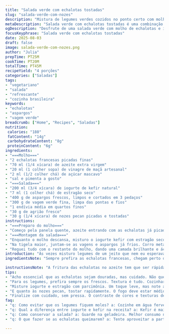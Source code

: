 ```yaml
---
title: "Salada verde com echalotas tostadas"
slug: "salada-verde-com-nozes"
description: "Mistura de legumes verdes cozidos no ponto certo com molho de echalotas douradas em óleo, combinada a um iogurte com estragão que refresca e um toque crocante de amêndoas tostadas. A endívia adiciona leve amargor e o agrião, frescor intenso. Sem ovos, sem glúten, é leve mas cheia de detalhes que surpreendem nas texturas e sabores. Substituí as amêndoas por nozes pecan para um sabor mais terroso; troquei o iogurte natural por iogurte de kefir para dar mais acidez e complexidade. O vinagre de cidra virou vinagre de maçã artesanal, menos agressivo. Tudo para fugir do comum, explorar nuances e deixar você novo na cozinha vegetal."
metaDescription: "Salada verde com echalotas tostadas é uma combinação deliciosa de legumes frescos e um molho aromático de echalotas."
ogDescription: "Desfrute de uma salada verde com molho de echalotas e iogurte de kefir, uma explosão de sabores e texturas diferenciadas."
focusKeyphrase: "Salada verde com echalotas tostadas"
date: 2025-08-03
draft: false
image: salada-verde-com-nozes.png
author: "Julia"
prepTime: PT25M
cookTime: PT20M
totalTime: PT45M
recipeYield: "4 porções"
categories: ["Saladas"]
tags:
- "vegetariano"
- "salada"
- "refrescante"
- "cozinha brasileira"
keywords:
- "echalotas"
- "aspargos"
- "vagem verde"
breadcrumb: ["Home", "Recipes", "Saladas"]
nutrition: 
 calories: "180"
 fatContent: "14g"
 carbohydrateContent: "8g"
 proteinContent: "6g"
ingredients:
- "===Molho==="
- "2 echalotas francesas picadas finas"
- "70 ml (1/4 xícara) de azeite extra virgem"
- "20 ml (1 colher sopa) de vinagre de maçã artesanal"
- "2 ml (1/2 colher chá) de açúcar mascavo"
- "sal e pimenta a gosto"
- "===Salada==="
- "200 ml (3/4 xícara) de iogurte de kefir natural"
- "7 ml (1 colher chá) de estragão seco"
- "400 g de aspargos frescos, limpos e cortados em 3 pedaços"
- "300 g de vagem verde fina, limpa das pontas e fios"
- "1 endívia média em quartos finos"
- "30 g de agrião fresco"
- "30 g (1/4 xícara) de nozes pecan picadas e tostadas"
instructions:
- "===Preparo do molho==="
- "Começo pela panela quente, azeite entrando com as echalotas já picadas. Sinto a reação imediata, borbulhando e chiando. É aí que toda doçura vai ser liberada, o ponto é tirá-las do fogo antes de queimar; dourado cacau, cheiro de cebola caramelizada no ar. Já fora do fogo, jogo o vinagre de maçã e o açúcar mascavo. Volto rápido no fogo para uma leve fervura, só 7 a 10 segundos, criando aquela emulsão brilhante. Deixo esfriar, aproveito para ajustar sal e pimenta na prova."
- "===Montagem da salada==="
- "Enquanto o molho descansa, misturo o iogurte kefir com estragão seco. Pouco sal, pimenta moída na hora. Tento deixar por uns minutos para as ervas infundirem, mas nada de ficar pesado. Em seguida, levo bastante água salgada ao fogo para cozinhar os aspargos. Sempre olho a textura, o segredo é ficar firme, crocante, dizendo "ainda estou vivo". Ao tirar da panela com pinça longa, mergulho em água fria para cessar o cozimento e manter vibrantes os verdes. Escorro bem, seco com pano limpo. Repito processo com as vagens, observando o mesmo ponto, o som delas estalando na mordida é essencial. Passei a preferir um cozimento um pouco mais rápido, quase 5 minutos, pra preservar coloração e sabor."
- "Na tigela maior, juntam-se as vagens e aspargos já frios. Corro metade do molho sobre elas, mexo com cuidado para envolver sem amassar. Provo, ajusto sal e pimenta aqui, textura deve ser solta, não encharcada. Na hora de montar, espalho uma camada generosa do iogurte no fundo dos pratos. Sobre ele distribuo os legumes temperados, a endívia cortada crua para aquele amarelo translúcido quase crocante. Acabo com o agrião, que dá frescor quase picante e finalizo com as nozes pecan, que troquei das amêndoas para adicionar mais crocância rústica, um contraste de sabores que curto. Pequenos estalos no toque final."
- "Reguei tudo com o restante do molho, dando uma camada brilhante e ácida. Resisto à tentação de misturar direto no prato para não perder camadas de textura e sabor. Pronto para servir, já com cheiro levemente herbal, amadeirado e fresco bem ao mesmo tempo."
introduction: "Às vezes misturo legumes de um jeito que nem eu esperava, a cozinha é isso — tentativa, erro, acerto. Aprendi que cozinhar vagem e aspargos tem hora certa, água fervendo não pode perder força ou vira sopa. O truque das echalotas no azeite quente me lembra o cheiro da casa da minha avó, só que com um toque a mais. Estragão seco no iogurte renova o sabor verde, fresco, traz uma leveza que nem todo mundo vê. Endívias cortadas finas dão o amarguinho diferente que corta a gordura do molho, o contraste faz sentido. Troquei as amêndoas por nozes pecan, todo mundo acha mais chique, eu acho mais complexo. Essa é uma salada que não tem pressa, quem for fazer tem que se ligar nas cores, nos sons, no cheiro que sobe. Já cometi erro de cozinhar demais o verde, vira papinha, sem graça. Reaprendi que tem que ser firme mas tenro. Receita para quem gosta de sentar na mesa e sentir o que come, não só mastigar."
ingredientsNote: "Sempre prefira as echalotas francesas, chegam perto do alho-poró em sabor, delicadas e doces. A troca do vinagre de cidra pelo de maçã artesanal é pra suavizar a acidez, às vezes o vinagre branco, mesmo de cidra, é muito agressivo e derruba toda a nuance da cebola dourada. O açúcar mascavo é menos doce, mas dá uma cor e fundo mais profundo que o branco. Para os legumes, escolha aspargos e vagens frescas, finos, com poucas manchas. Se não encontrar agrião, pode usar rúcula ou espinafre baby para o frescor, mas cuidado com o excesso de água. As nozes pecan trazem mais doçura e oleosidade diferente da amêndoa, funcionando melhor em pratos mais complexos. Troque o iogurte natural por kefir para um toque fermentado que jogo em quase tudo - deixa mais intenso, meio refrescante."

instructionsNote: "A fritura das echalotas no azeite tem que ser rápida e intensa, ouvir o chiado característica e ver a mudança da transparência para um dourado. Passou disso, amarga tudo. A fervura rápida pós-vinagre e açúcar cria um molho que não se separa. Cozinhar os aspargos e vagens em água fervente salgada é trivial, mas deve ser sempre com atenção — timing visual e tátil. Sempre faço o teste do garfo para sentir resistência — nem mole, nem duro demais. Água fria para choque térmico é fundamental para travar cor e ponto. Secar bem evita que a salada fique aguada. Misturar a metade do molho antes é o truque pra temperar ao ponto. O iogurte com estragão por cima cria camadas de sabor — não faça uma pasta só, deixa o prato múltiplo. Finalizar com a endívia e agrião cru é pra dar crocância e frescor, quebrando o cozido. As nozes tostadas são o toque final, versáteis e vem com crocância potente; a tostagem tem que ser rápida, fogo médio, até sentir o aroma amendoado — cuidado para não queimar, que vira amargor. Quando servir, não mexa a salada para não amassar os legumes, deixe para o comensal harmonizar no prato. Eu já queimei echalotas e desperdicei iogurte por falta de atenção e tiro foto só quando acerto, para não traumatizar ninguém."
tips:
- "Acho essencial que as echalotas sejam douradas, mas cuidado. Não queimar é a chave. Perceba o cheiro. O aroma é revelador. Teste sempre. Quanto ao vinagre, artesanal faz diferença. Noto que o ácido comum pode ser agressivo e arruinar. Teste na boca antes de usar."
- "Para os legumes, prefira sempre os frescos. Textura é tudo. Cozinhar aspargos e vagem tem tempo certo. Água fervente e sal fazem mágica. Olhe bem. Eles precisam gritar firmeza na mordida. Secar bem é vital. Água demais estraga tudo na salada."
- "Misture iogurte e estragão com parcimônia. Um toque leve, mas note a acidez. O kefir faz a mágica. Outra coisa, não despeje o molho todo de uma vez. Camadas de sabor são tudo. Cada garfada deve ter surpresa. Regue no final, sempre."
- "E quanto às nozes pecan, tostar rapidamente. O fogo deve estar médio. Sinta o aroma, fica irresistível. Mas se queimar, amarga. É fácil de se distrair. Cuidado. No final, não misture a salada severamente. Deixe os legumes dançarem juntos no prato."
- "Finalize com cuidado, sem pressa. O contraste de cores e texturas deve brilhar. Cuidado com a endívia, cortada fina. Ela traz aquele toque amargo que equilibra. Provo sempre no final. Assim garanto que tudo está perfeito, ou quase."
faq:
- "q: Como evitar que os legumes fiquem moles? a: Cozinhe em água fervente salgada, mas fique de olho. O tempo é tudo. O teste da mordida é essencial, firme é ideal."
- "q: Qual a diferença entre iogurte e kefir na receita? a: Kefir é mais azedo, traz complexidade. O iogurte é suave. Use o que tem em casa, mas ajuste os temperos."
- "q: Como conservar a salada? a: Guarde na geladeira. Melhor consumo no dia. Os legumes podem murchar. Se sobrar, evite colocar o molho."
- "q: O que fazer se as echalotas queimarem? a: Tente aproveitar a parte boa. O molho pode precisar de mais vinagre. Mas saiba que queimado altera o sabor final."

---
```

